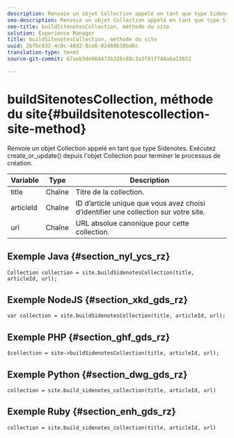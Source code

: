 ```yaml
---
description: Renvoie un objet Collection appelé en tant que type Sidenotes. Exécutez create_or_update() depuis l'objet Collection pour terminer le processus de création.
seo-description: Renvoie un objet Collection appelé en tant que type Sidenotes. Exécutez create_or_update() depuis l'objet Collection pour terminer le processus de création.
seo-title: buildSitenotesCollection, méthode du site
solution: Experience Manager
title: buildSitenotesCollection, méthode du site
uuid: 2bfbc032-4c0c-48d2-8ce6-02460b38bd6c
translation-type: tm+mt
source-git-commit: 67aeb3de964473b326c88c3a3f81ff48a6a12652

---
```



# buildSitenotesCollection, méthode du site{#buildsitenotescollection-site-method}

Renvoie un objet Collection appelé en tant que type Sidenotes. Exécutez create_or_update() depuis l'objet Collection pour terminer le processus de création.

| Variable | Type | Description |
|--- |--- |--- |
| title | Chaîne | Titre de la collection. |
| articleId | Chaîne | ID d’article unique que vous avez choisi d’identifier une collection sur votre site. |
| url | Chaîne | URL absolue canonique pour cette collection. |

## Exemple Java {#section_nyl_ycs_rz}

```
Collection collection = site.buildSidenotesCollection(title, articleId, url); 
```

## Exemple NodeJS {#section_xkd_gds_rz}

```
var collection = site.buildSidenotesCollection(title, articleId, url); 
```

## Exemple PHP {#section_ghf_gds_rz}

```
$collection = site->buildSidenotesCollection(title, articleId, url); 
```

## Exemple Python {#section_dwg_gds_rz}

```
collection = site.build_sidenotes_collection(title, articleId, url) 
```

## Exemple Ruby {#section_enh_gds_rz}

```
collection = site.build_sidenotes_collection(title, articleId, url) 
```
